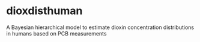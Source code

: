 # dioxdisthuman
A Bayesian hierarchical model to estimate dioxin concentration distributions in humans based on PCB measurements
